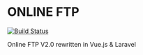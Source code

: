 # ONLINE FTP
[![Build Status](https://travis-ci.org/OFFLINE-GmbH/Online-FTP.svg)](https://travis-ci.org/OFFLINE-GmbH/Online-FTP)

Online FTP V2.0 rewritten in Vue.js & Laravel

